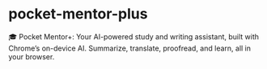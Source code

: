 # pocket-mentor-plus
🎓 Pocket Mentor+: Your AI-powered study and writing assistant, built with Chrome’s on-device AI. Summarize, translate, proofread, and learn, all in your browser.
